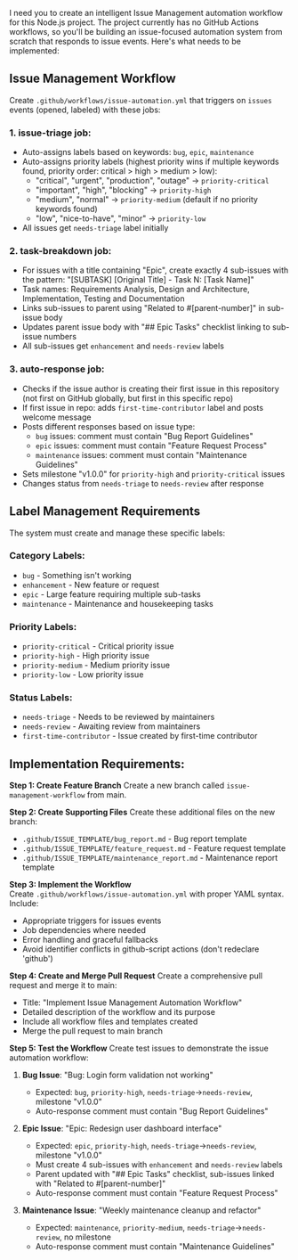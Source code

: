 I need you to create an intelligent Issue Management automation workflow for this Node.js project. The project currently has no GitHub Actions workflows, so you'll be building an issue-focused automation system from scratch that responds to issue events. Here's what needs to be implemented:

## Issue Management Workflow

Create `.github/workflows/issue-automation.yml` that triggers on `issues` events (opened, labeled) with these jobs:

### 1. **issue-triage** job:
   - Auto-assigns labels based on keywords: `bug`, `epic`, `maintenance`
   - Auto-assigns priority labels (highest priority wins if multiple keywords found, priority order: critical > high > medium > low):
     - "critical", "urgent", "production", "outage" → `priority-critical`
     - "important", "high", "blocking" → `priority-high` 
     - "medium", "normal" → `priority-medium` (default if no priority keywords found)
     - "low", "nice-to-have", "minor" → `priority-low`
   - All issues get `needs-triage` label initially

### 2. **task-breakdown** job:
   - For issues with a title containing "Epic", create exactly 4 sub-issues with the pattern: "[SUBTASK] [Original Title] - Task N: [Task Name]"
   - Task names: Requirements Analysis, Design and Architecture, Implementation, Testing and Documentation
   - Links sub-issues to parent using "Related to #[parent-number]" in sub-issue body
   - Updates parent issue body with "## Epic Tasks" checklist linking to sub-issue numbers
   - All sub-issues get `enhancement` and `needs-review` labels

### 3. **auto-response** job:
   - Checks if the issue author is creating their first issue in this repository (not first on GitHub globally, but first in this specific repo)
   - If first issue in repo: adds `first-time-contributor` label and posts welcome message
   - Posts different responses based on issue type:
     - `bug` issues: comment must contain "Bug Report Guidelines"
     - `epic` issues: comment must contain "Feature Request Process"  
     - `maintenance` issues: comment must contain "Maintenance Guidelines"
   - Sets milestone "v1.0.0" for `priority-high` and `priority-critical` issues
   - Changes status from `needs-triage` to `needs-review` after response

## Label Management Requirements

The system must create and manage these specific labels:

### Category Labels:
- `bug` - Something isn't working
- `enhancement` - New feature or request  
- `epic` - Large feature requiring multiple sub-tasks
- `maintenance` - Maintenance and housekeeping tasks

### Priority Labels:
- `priority-critical` - Critical priority issue
- `priority-high` - High priority issue  
- `priority-medium` - Medium priority issue
- `priority-low` - Low priority issue

### Status Labels:
- `needs-triage` - Needs to be reviewed by maintainers
- `needs-review` - Awaiting review from maintainers
- `first-time-contributor` - Issue created by first-time contributor

## Implementation Requirements:

**Step 1: Create Feature Branch**
Create a new branch called `issue-management-workflow` from main.

**Step 2: Create Supporting Files**
Create these additional files on the new branch:
- `.github/ISSUE_TEMPLATE/bug_report.md` - Bug report template
- `.github/ISSUE_TEMPLATE/feature_request.md` - Feature request template
- `.github/ISSUE_TEMPLATE/maintenance_report.md` - Maintenance report template


**Step 3: Implement the Workflow**  
Create `.github/workflows/issue-automation.yml` with proper YAML syntax.  
Include:  
- Appropriate triggers for issues events  
- Job dependencies where needed  
- Error handling and graceful fallbacks  
- Avoid identifier conflicts in github-script actions (don't redeclare 'github')

**Step 4: Create and Merge Pull Request**
Create a comprehensive pull request and merge it to main:
- Title: "Implement Issue Management Automation Workflow"
- Detailed description of the workflow and its purpose
- Include all workflow files and templates created
- Merge the pull request to main branch

**Step 5: Test the Workflow**
Create test issues to demonstrate the issue automation workflow:

1. **Bug Issue**: "Bug: Login form validation not working"
   - Expected: `bug`, `priority-high`, `needs-triage`→`needs-review`, milestone "v1.0.0"
   - Auto-response comment must contain "Bug Report Guidelines"

2. **Epic Issue**: "Epic: Redesign user dashboard interface"
   - Expected: `epic`, `priority-high`, `needs-triage`→`needs-review`, milestone "v1.0.0"
   - Must create 4 sub-issues with `enhancement` and `needs-review` labels
   - Parent updated with "## Epic Tasks" checklist, sub-issues linked with "Related to #[parent-number]"
   - Auto-response comment must contain "Feature Request Process"

3. **Maintenance Issue**: "Weekly maintenance cleanup and refactor"  
   - Expected: `maintenance`, `priority-medium`, `needs-triage`→`needs-review`, no milestone
   - Auto-response comment must contain "Maintenance Guidelines"